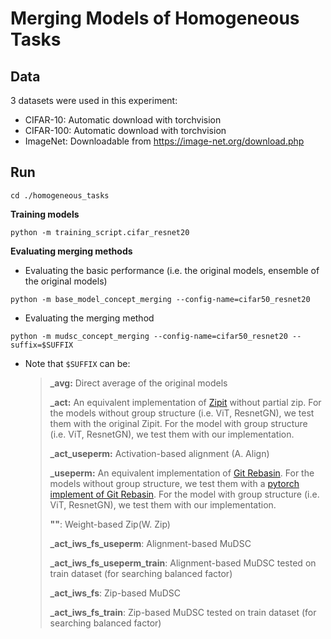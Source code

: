 # Merging Models of Homogeneous Tasks

## Data

3 datasets were used in this experiment:

- CIFAR-10: Automatic download with torchvision
- CIFAR-100: Automatic download with torchvision
- ImageNet: Downloadable from https://image-net.org/download.php

## Run

```shell
cd ./homogeneous_tasks
```

**Training models** 

```shell
python -m training_script.cifar_resnet20
```

**Evaluating merging methods**  

- Evaluating the basic performance (i.e. the original models, ensemble of the original models)

```shell
python -m base_model_concept_merging --config-name=cifar50_resnet20
```

- Evaluating the merging method

```shell
python -m mudsc_concept_merging --config-name=cifar50_resnet20 --suffix=$SUFFIX
```

- Note that `$SUFFIX` can be:

  > **_avg:** Direct average of the original models
  >
  > **_act:** An equivalent implementation of [Zipit](https://github.com/gstoica27/ZipIt) without partial zip. For the models without group structure (i.e. ViT, ResnetGN), we test them with the original Zipit. For the model with group structure (i.e. ViT, ResnetGN), we test them with our implementation.
  >
  > **_act_useperm:** Activation-based alignment (A. Align)
  >
  > **_useperm:** An equivalent implementation of [Git Rebasin](https://github.com/samuela/git-re-basin). For the models without group structure, we test them with a [pytorch implement of Git Rebasin](https://github.com/themrzmaster/git-re-basin-pytorch). For the model with group structure (i.e. ViT, ResnetGN), we test them with our implementation. 
  >
  > **""**: Weight-based Zip(W. Zip)
  >
  > **_act_iws_fs_useperm**: Alignment-based MuDSC
  >
  > **_act_iws_fs_useperm_train**: Alignment-based MuDSC  tested on train dataset (for searching balanced factor)
  >
  > **_act_iws_fs**: Zip-based MuDSC 
  >
  > **_act_iws_fs_train**: Zip-based MuDSC tested on train dataset (for searching balanced factor)

  
